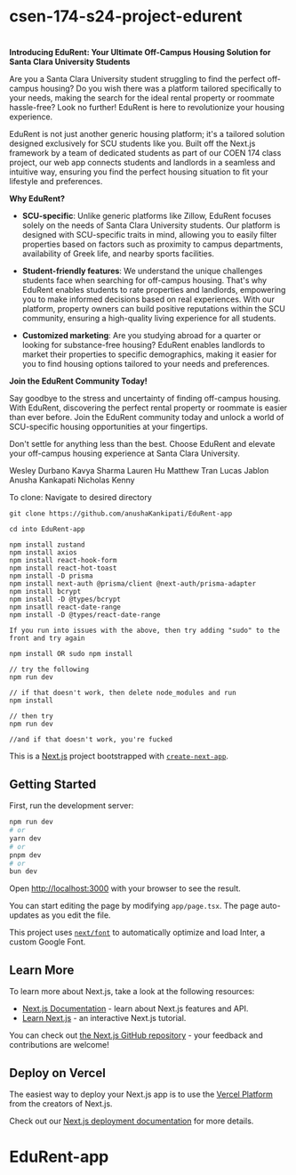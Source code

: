 # csen-174-s24-project-edurent
# 

**Introducing EduRent: Your Ultimate Off-Campus Housing Solution for Santa Clara University Students**

Are you a Santa Clara University student struggling to find the perfect off-campus housing? Do you wish there was a platform tailored specifically to your needs, making the search for the ideal rental property or roommate hassle-free? Look no further! EduRent is here to revolutionize your housing experience.

EduRent is not just another generic housing platform; it's a tailored solution designed exclusively for SCU students like you. Built off the Next.js framework by a team of dedicated students as part of our COEN 174 class project, our web app connects students and landlords in a seamless and intuitive way, ensuring you find the perfect housing situation to fit your lifestyle and preferences.

**Why EduRent?**

- **SCU-specific**: Unlike generic platforms like Zillow, EduRent focuses solely on the needs of Santa Clara University students. Our platform is designed with SCU-specific traits in mind, allowing you to easily filter properties based on factors such as proximity to campus departments, availability of Greek life, and nearby sports facilities.

- **Student-friendly features**: We understand the unique challenges students face when searching for off-campus housing. That's why EduRent enables students to rate properties and landlords, empowering you to make informed decisions based on real experiences. With our platform, property owners can build positive reputations within the SCU community, ensuring a high-quality living experience for all students.

- **Customized marketing**: Are you studying abroad for a quarter or looking for substance-free housing? EduRent enables landlords to market their properties to specific demographics, making it easier for you to find housing options tailored to your needs and preferences.

**Join the EduRent Community Today!**

Say goodbye to the stress and uncertainty of finding off-campus housing. With EduRent, discovering the perfect rental property or roommate is easier than ever before. Join the EduRent community today and unlock a world of SCU-specific housing opportunities at your fingertips.

Don't settle for anything less than the best. Choose EduRent and elevate your off-campus housing experience at Santa Clara University.

Wesley Durbano
Kavya Sharma
Lauren Hu
Matthew Tran
Lucas Jablon
Anusha Kankapati
Nicholas Kenny


To clone:
Navigate to desired directory
```
git clone https://github.com/anushaKankipati/EduRent-app

cd into EduRent-app

npm install zustand
npm install axios
npm install react-hook-form
npm install react-hot-toast
npm install -D prisma
npm install next-auth @prisma/client @next-auth/prisma-adapter
npm install bcrypt
npm install -D @types/bcrypt
npm insatll react-date-range
npm install -D @types/react-date-range

If you run into issues with the above, then try adding "sudo" to the front and try again

npm install OR sudo npm install

// try the following
npm run dev

// if that doesn't work, then delete node_modules and run
npm install

// then try
npm run dev

//and if that doesn't work, you're fucked
```

This is a [Next.js](https://nextjs.org/) project bootstrapped with [`create-next-app`](https://github.com/vercel/next.js/tree/canary/packages/create-next-app).

## Getting Started

First, run the development server:

```bash
npm run dev
# or
yarn dev
# or
pnpm dev
# or
bun dev
```

Open [http://localhost:3000](http://localhost:3000) with your browser to see the result.

You can start editing the page by modifying `app/page.tsx`. The page auto-updates as you edit the file.

This project uses [`next/font`](https://nextjs.org/docs/basic-features/font-optimization) to automatically optimize and load Inter, a custom Google Font.

## Learn More

To learn more about Next.js, take a look at the following resources:

- [Next.js Documentation](https://nextjs.org/docs) - learn about Next.js features and API.
- [Learn Next.js](https://nextjs.org/learn) - an interactive Next.js tutorial.

You can check out [the Next.js GitHub repository](https://github.com/vercel/next.js/) - your feedback and contributions are welcome!

## Deploy on Vercel

The easiest way to deploy your Next.js app is to use the [Vercel Platform](https://vercel.com/new?utm_medium=default-template&filter=next.js&utm_source=create-next-app&utm_campaign=create-next-app-readme) from the creators of Next.js.

Check out our [Next.js deployment documentation](https://nextjs.org/docs/deployment) for more details.
# EduRent-app
